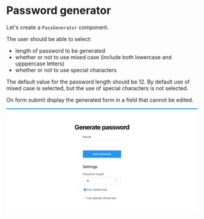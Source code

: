 # Password generator

Let's create a `PassGenerator` component.

The user should be able to select:

- length of password to be generated
- whether or not to use mixed case (include both lowercase and upppercase letters)
- whether or not to use special characters

The default value for the password length should be 12.
By default use of mixed case is selected, but the use of special characters is not selected.

On form submit display the generated form in a field that cannot be edited.

![Example pass generator](example.png)